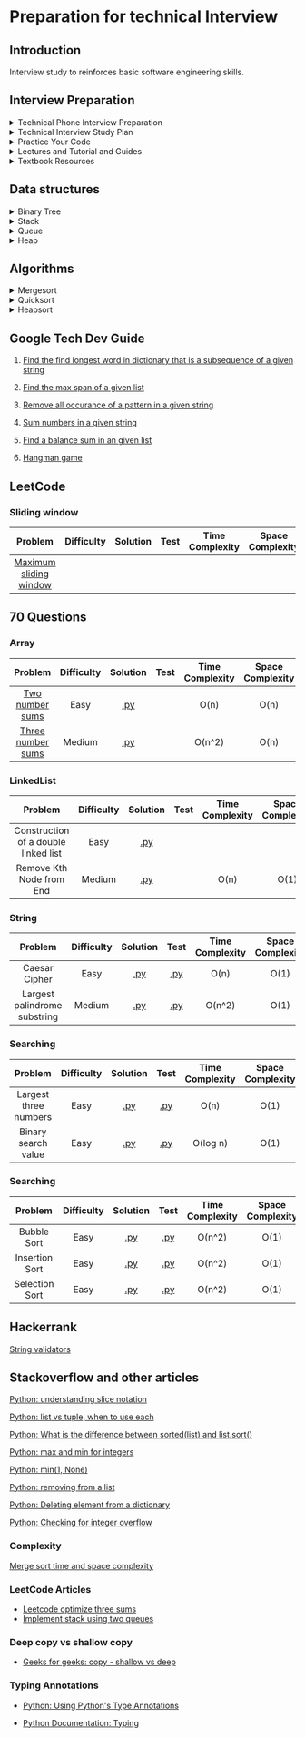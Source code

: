 # Preparation for technical Interview

## Introduction 
Interview study to reinforces basic software engineering skills.

## Interview Preparation 

<details>
<summary>Technical Phone Interview Preparation</summary>

- [Practice on a google doc](https://www.quora.com/What-are-some-tips-for-practicing-coding-on-Google-docs-for-a-phone-screen)

</details>


<details>
<summary>Technical Interview Study Plan</summary>

#### Overall Plan
- [Average googler four weeks study plan](https://www.linkedin.com/pulse/average-googler-four-weeks-study-plan-milad-naseri/?trk=v-feed)

#### Other sites guides
- [Google Tech Dev Guide](https://techdevguide.withgoogle.com/)
- [Geeks for Geeks - Company preparation](https://www.geeksforgeeks.org/company-preparation/)
- [Geeks for Geeks - Google interview preparation](https://www.geeksforgeeks.org/google-interview-preparation/)

#### Pattern Plan
- [Patterns For Coding Interview](./Plan/Patterns_For_Coding_Interview.md)
- [Patterns For Dynamic Programming](./Plan/Patterns_For_Dynamic_Programming.md)
- [Analysis for different sorting techniques](./Plan/Analysis_of_Sorting.md)
- [Top 10 algorithms in interview questions by Geeks for Geeks](https://www.geeksforgeeks.org/top-10-algorithms-in-interview-questions/) 
- [Big Oh Cheatsheet](http://bigocheatsheet.com)

#### Question List
- [50 questions by Byte-Byte](https://www.byte-by-byte.com/wp-content/uploads/2019/01/50-Coding-Interview-Questions.pdf)
- [500 questions by techiedelight](https://www.techiedelight.com) or [via quora](https://techiedelight.quora.com/500-Data-Structures-and-Algorithms-interview-questions-and-their-solutions?share=1&utm_medium=email&utm_source=hackernewsletter&utm_term=code)

</details>

<details>
<summary>Practice Your Code</summary>

#### Sites to practice your code
- [LeetCode](https://leetcode.com)
- [Geeks for Geeks](https://www.geeksforgeeks.org)
- [HackerRank](https://www.hackerrank.com)
- [Project Euler](https://projecteuler.net)
- [Topcoder](https://www.topcoder.com)
- [Puzzles](https://www.geeksforgeeks.org/category/puzzles/)

#### Company focused tags
- [Practice problems - Google Focus by Geeks for Geeks](https://practice.geeksforgeeks.org/explore/?company%5B%5D=Google&page=1&sortBy=accuracy)

</details>

<details>
<summary>Lectures and Tutorial and Guides</summary>

#### Style Guide
- [Google Style Guide](https://google.github.io/styleguide/)
- [Google Python Style Guide](https://google.github.io/styleguide/pyguide.html)

#### Tutorials
- [Hacker Earth Practice](https://www.hackerearth.com/practice/)
- [Python Quick Tutorials](https://www.techbeamers.com)
- [Hacker Earth - Bit Manipulation](https://www.hackerearth.com/practice/notes/bit-manipulation/)

#### Lecture Videos 
- [MIT 6.006 Introduction to Algorithms, Fall 2011](https://www.youtube.com/playlist?list=PLUl4u3cNGP61Oq3tWYp6V_F-5jb5L2iHb)
    - To Do: watch the dynamic programming videos 

</details>

<details>
<summary>Textbook Resources</summary>

- [Online text: Algorithms by Jeff Erickson](http://jeffe.cs.illinois.edu/teaching/algorithms/)
- [Online text: Introduction to Programming in Python](https://introcs.cs.princeton.edu/python/home/)
- [Online text: Algorithms, 4th Edition by Robert Sedgewick and Kevin Wayne](https://algs4.cs.princeton.edu/home/)
- Introduction to Algorithms, Third Edition by Thomas H. Cormen, Charles E. Leiserson, Ronald L. Rivest, Clifford Stein.
- The Algorithm Design Manual by Second Edition by Steven S. Skiena.
- Programming Pearls, Second Edition by Jon Bentley
- Data Structures and Algorithm Analysis in Java, Third Edition by Mark Allen Weiss.
- Data Structures and Algorithms with Python, Springer Press, by Kent D. Lee and Steve Hubbard
- Python Algorithms - Mastering Basic Algorithms in the Python Language, Second Edition by Magnus Lie Hetland
</details>

## Data structures

<details>
<summary> Binary Tree </summary>

- [Binary Tree](./Data_Structures/binary_tree.py)
- [AVL Tree notes](./Data_Structures/avl_tree.md)
- [AVL Tree code](./Data_Structures/avl_tree.py)

</details>

<details>
<summary>Stack</summary>

- [Linked listed implementation of FILO stack](./Data_Structures/stack_ll.py)
- [List (or array) implementation of FILO stack](./Data_Structures/stack_array.py)

</details>

<details>
<summary>Queue</summary>

- [Linked listed implementation of FIFO queue](./Data_Structures/queue_ll.py)
- [List (or array) implementation of FIFO queue](./Data_Structures/queue_array.py)

</details>

<details>
<summary>Heap</summary>

- Binary Heap
    - n = len(array)
    - last parent = ((n - 1) - 1)//2
    - parent index given i: parent = (i-1)//2
    - index of left child = 2 * parent + 1 
    - index of right child = 2 * parent + 2
    - where 0 <= i < n


```
from typing import List

def swap_min_value(array: List, parent, index):
    n = len(array)
    if index < n and array[parent] > array[index]:
        array[parent], array[index] = array[index], array[parent]
        
def min_heapify(array: List):
    
    n = len(array)
    last = n - 1

    # Last parent index
    parent = (last - 1) // 2

    while parent > 0:

        left, right = 2 * parent + 1, 2 * parent + 2
        
        swap_min_value(array, parent, left)
        swap_min_value(array, parent, right)
        
        parent -= 1
```

</details>



## Algorithms

<details>
<summary>Mergesort</summary>

- [mergesort](./Sorting/mergesort/mergesort.py)

</details>

<details>
<summary>Quicksort</summary>

- [pivot using midpoint value](./Sorting/quicksort/quicksort.py)
- [pivot using first value](./70_question/sorting/quick_sort.py)

</details>


<details>
<summary>Heapsort</summary>

- [Heapsort using binary heap](./70_question/sorting/heap_sort.py)

- To sort elements in ascending order:
	```
	start i = 0
	while i less than n-1
	    build max heap from i=0 to n-1-i
	    swap 0 and n-1-i element in order to put the max element at n-1-i index
	```

- To sort elements in descending order:
	```
	start i = 0
	while i less than n-1
	    build min heap from i=0 to n-1-i
	    swap 0 and n-1-i element in order to put the min element at n-1-i index
	```
</details>

## **Google Tech Dev Guide**
1. [Find the find longest word in dictionary that is a subsequence of a given string](./Foundations_of_Programming/1_find_longest_word_in_dictionary_that_is_a_subsequence_of_a_given_string)

2. [Find the max span of a given list](./Foundations_of_Programming/2_max_span/maxSpan.py)

3. [Remove all occurance of a pattern in a given string](./Foundations_of_Programming/3_without_string/withoutString.py)

4. [Sum numbers in a given string](./Foundations_of_Programming/4_sum_numbers/sumNumbers.py)

5. [Find a balance sum in an given list](./Foundations_of_Programming/5_can_balance/canBalance.py)

6. [Hangman game](./Foundations_of_Programming/6_hangman/hangman.py)

## LeetCode

### Sliding window
| Problem      | Difficulty     | Solution      | Test | Time Complexity | Space Complexity
| :---:        |     :---:      |  :---:        | :---:|  :---:          |  :---:
| [Maximum sliding window](./leetcode/max_sliding_window.py) |  || | 


## 70 Questions

### Array
| Problem      | Difficulty     | Solution      | Test | Time Complexity | Space Complexity
| :---:        |     :---:      |  :---:        | :---:|  :---:          |  :---:
| [Two number sums](./70_question/array/two_number_sum_problem.md) | Easy |[.py](./70_question/array/two_number_sum/two_number_sum.py) | |O(n)|O(n)| 
| [Three number sums](./70_question/array/three_number_sum_problem.md) | Medium| [.py](./70_question/array/three_number_sum/three_number_sum.py)||O(n^2)|O(n)|


### LinkedList
| Problem      | Difficulty     | Solution      | Test | Time Complexity | Space Complexity
| :---:        |     :---:      |  :---:        | :---:|  :---:          |  :---:
| Construction of a double linked list| Easy |[.py](./70_question/linked_list/double_linked_list.py) |||| 
| Remove Kth Node from End| Medium| [.py](./70_question/linked_list/delete_k_th_end_elements_from_linked_list.py)| |O(n)|O(1)|

### String
| Problem      | Difficulty     | Solution      | Test | Time Complexity | Space Complexity
| :---:        |     :---:      |  :---:        | :---:|  :---:          |  :---:
| Caesar Cipher| Easy |[.py](./70_question/string/caesar_cipher.py) |[.py](./70_question/string/caesar_cipher_test.py)|O(n)|O(1)| 
| Largest palindrome substring| Medium |[.py](./70_question/string/largest_palindrome_substring.py) |[.py](./70_question/string/largest_palindrome_substring_test.py)|O(n^2)|O(1)| 

### Searching
| Problem      | Difficulty     | Solution      | Test | Time Complexity | Space Complexity
| :---:        |     :---:      |  :---:        | :---:|  :---:          |  :---:
| Largest three numbers| Easy |[.py](./70_question/searching/largest_three_numbers.py) |[.py](./70_question/searching/largest_three_numbers_test.py)|O(n)|O(1)| 
| Binary search value| Easy | [.py](./70_question/searching/binary_search.py)| [.py](./70_question/searching/binary_search_test.py) |O(log n)|O(1)|

### Searching
| Problem      | Difficulty     | Solution      | Test | Time Complexity | Space Complexity
| :---:        |     :---:      |  :---:        | :---:|  :---:          |  :---:
| Bubble Sort| Easy |[.py](./70_question/sorting/bubble_sort.py) |[.py](./70_question/sorting/bubble_sort_test.py)|O(n^2)|O(1)| 
| Insertion Sort| Easy |[.py](./70_question/sorting/insertion_sort.py) |[.py](./70_question/sorting/insertion_sort_test.py)|O(n^2)|O(1)| 
| Selection Sort| Easy |[.py](./70_question/sorting/selection_sort.py) |[.py](./70_question/sorting/selection_sort_test.py)|O(n^2)|O(1)| 

## Hackerrank

[String validators](./hackerrank/string_validators.py)

## Stackoverflow and other articles

[Python: understanding slice notation](https://stackoverflow.com/questions/509211/understanding-slice-notation)

[Python: list vs tuple, when to use each](https://stackoverflow.com/questions/1708510/python-list-vs-tuple-when-to-use-each)

[Python: What is the difference between sorted(list) and list.sort()](https://stackoverflow.com/questions/22442378/what-is-the-difference-between-sortedlist-vs-list-sort)

[Python: max and min for integers](https://stackoverflow.com/questions/7604966/maximum-and-minimum-values-for-ints)

[Python: min(1, None)](https://stackoverflow.com/questions/6254871/python-minnone-x)

[Python: removing from a list](https://stackoverflow.com/questions/4426663/how-to-remove-the-first-item-from-a-list)

[Python: Deleting element from a dictionary](https://stackoverflow.com/questions/5844672/delete-an-element-from-a-dictionary)

[Python: Checking for integer overflow](https://stackoverflow.com/questions/45528637/checking-integer-overflow-in-python)

### Complexity

[Merge sort time and space complexity](https://stackoverflow.com/questions/10342890/merge-sort-time-and-space-complexity)


### LeetCode Articles

- [Leetcode optimize three sums](https://stackoverflow.com/questions/46410814/optimizing-solution-to-three-sum)
- [Implement stack using two queues](https://stackoverflow.com/questions/688276/implement-stack-using-two-queues)

### Deep copy vs shallow copy 

- [Geeks for geeks: copy - shallow vs deep](https://www.geeksforgeeks.org/copy-python-deep-copy-shallow-copy/)

### Typing Annotations
- [Python: Using Python's Type Annotations](https://dev.to/dstarner/using-pythons-type-annotations-4cfe)

- [Python Documentation: Typing](https://docs.python.org/3/library/typing.html)
